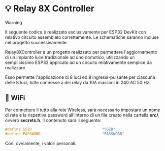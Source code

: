 # 💡 Relay 8X Controller
> [!WARNING]
> Il seguente codice è realizzato esclusivamente per ESP32 DevKit con relativo circuito assemblato correttamente. Le
> schematiche saranno incluse nel progetto successivamente.

Relay8XController è un progetto realizzato per permettere l'aggiornamento di un impianto luce tradizionale ad uno domotico,
utilizzando un semplicissimo ESP32 applicato ad un circuito relativamente semplice da realizzare.

Esso permette l'applicazione di 8 luci ed 8 ingressi-pulsante per ciascuna delle 8 luci, tutte connesse a dei relay da
10A massimi in 240 AC 50 Hz.

## 🛜 WiFi
Per connettere il tutto alla rete Wireless, sarà necessario impostare un nome di rete e la rispettiva password all'interno
di un file creato nella cartella **src/**, ovvero **secrets.h**. Il contenuto sarà il seguente:

```c++
#define SSID                                "SSID"
#define PASSWORD                            "PASSWORD"
```

Con, ovviamente, i valori personali.
